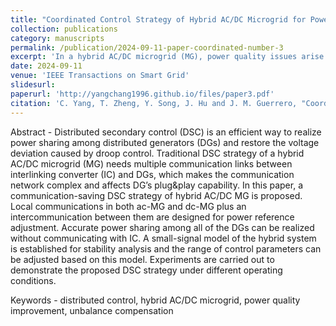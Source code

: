 ```yaml
---
title: "Coordinated Control Strategy of Hybrid AC/DC Microgrid for Power Quality Improvement Under Unbalanced AC Conditions"
collection: publications
category: manuscripts
permalink: /publication/2024-09-11-paper-coordinated-number-3
excerpt: 'In a hybrid AC/DC microgrid (MG), power quality issues arise when an unbalanced load connects to the AC subgrid, which are not confined to the AC subsystem but extend to affect the DC subsystem as well. This paper investigates the potential power quality issues caused by AC imbalance, including DC voltage fluctuation and AC current harmonics. Multiple control objectives are developed, aiming to eliminate DC fluctuation, reduce AC distortion and imbalance, and achieve negative sequence current sharing among distributed generations in the AC subgrid. To realize these control objectives, a two-layer coordinated control strategy is proposed. The first layer involves local interlinking converter (IC) control to improve the power quality of the DC subgrid, while the second layer focuses on distributed unbalance compensation control to improve the power quality of the AC subgrid. Finally, several experiments are conducted to verify the effectiveness of the proposed control strategy.'
date: 2024-09-11
venue: 'IEEE Transactions on Smart Grid'
slidesurl: 
paperurl: 'http://yangchang1996.github.io/files/paper3.pdf'
citation: 'C. Yang, T. Zheng, Y. Song, J. Hu and J. M. Guerrero, "Coordinated Control Strategy of Hybrid AC/DC Microgrid for Power Quality Improvement Under Unbalanced AC Conditions," in <i>IEEE Transactions on Smart Grid</i>, doi: 10.1109/TSG.2024.3458388.'
---
```


Abstract - Distributed secondary control (DSC) is an efficient way to realize power sharing among distributed generators (DGs) and restore the voltage deviation caused by droop control. Traditional DSC strategy of a hybrid AC/DC microgrid (MG) needs multiple communication links between interlinking converter (IC) and DGs, which makes the communication network complex and affects DG’s plug&play capability. In this paper, a communication-saving DSC strategy of hybrid AC/DC MG is proposed. Local communications in both ac-MG and dc-MG plus an intercommunication between them are designed for power reference adjustment. Accurate power sharing among all of the DGs can be realized without communicating with IC. A small-signal model of the hybrid system is established for stability analysis and the range of control parameters can be adjusted based on this model. Experiments are carried out to demonstrate the proposed DSC strategy under different operating conditions.

Keywords - distributed control, hybrid AC/DC microgrid, power quality improvement, unbalance compensation
